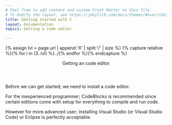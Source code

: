 ```yaml
---
# Feel free to add content and custom Front Matter to this file.
# To modify the layout, see https://jekyllrb.com/docs/themes/#overriding-theme-defaults
title: Getting started with C
layout: documentation
topic1: Getting a code editor

---
```

{% assign lvl = page.url | append:'X' | split:'/' | size %}
{% capture relative %}{% for i in (3..lvl) %}../{% endfor %}{% endcapture %}

<section id="Getting_an_code_editor" class="main-section">

<header>Getting an code editor</header>
<p>Before we can get started; we need to install a code editor.</p>
<p>For the inexperienced programmer; CodeBlocks is recommended since certain editions
come with setup for everything to compile and run code.</p>
<p>However for more advanced user; installing Visual Studio (or Visual Studio Code) or Eclipse is
perfectly acceptable.</p>
</section>
<br/>
